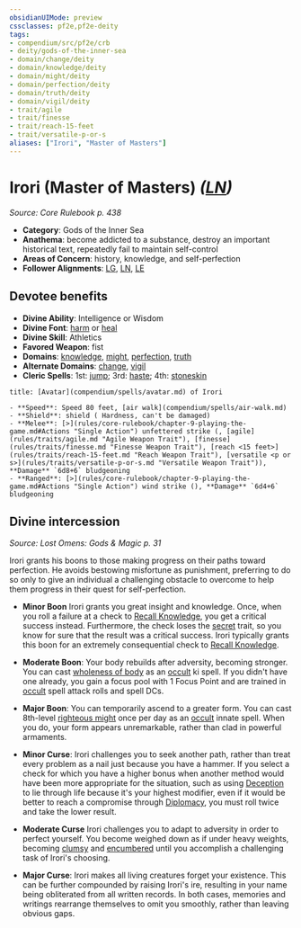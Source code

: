 ```yaml
---
obsidianUIMode: preview
cssclasses: pf2e,pf2e-deity
tags:
- compendium/src/pf2e/crb
- deity/gods-of-the-inner-sea
- domain/change/deity
- domain/knowledge/deity
- domain/might/deity
- domain/perfection/deity
- domain/truth/deity
- domain/vigil/deity
- trait/agile
- trait/finesse
- trait/reach-15-feet
- trait/versatile-p-or-s
aliases: ["Irori", "Master of Masters"]
---
```

# Irori (Master of Masters) *([LN](rules/traits/ln-b1.md "Lawful Neutral Alignment Trait"))*  
*Source: Core Rulebook p. 438*  

- **Category**: Gods of the Inner Sea
- **Anathema**: become addicted to a substance, destroy an important historical text, repeatedly fail to maintain self-control
- **Areas of Concern**: history, knowledge, and self-perfection
- **Follower Alignments**: [LG](rules/traits/lg-b1.md "Lawful Good Alignment Trait"), [LN](rules/traits/ln-b1.md "Lawful Neutral Alignment Trait"), [LE](rules/traits/le-b1.md "Lawful Evil Alignment Trait")

## Devotee benefits

- **Divine Ability**: Intelligence or Wisdom
- **Divine Font**: [harm](compendium/spells/harm.md) or [heal](compendium/spells/heal.md)
- **Divine Skill**: Athletics
- **Favored Weapon**: fist
- **Domains**: [knowledge](compendium/setting/domains.md#Knowledge), [might](compendium/setting/domains.md#Might), [perfection](compendium/setting/domains.md#Perfection), [truth](compendium/setting/domains.md#Truth)
- **Alternate Domains**: [change](compendium/setting/domains.md#Change), [vigil](compendium/setting/domains.md#Vigil)
- **Cleric Spells**: 1st: [jump](compendium/spells/jump.md); 3rd: [haste](compendium/spells/haste.md); 4th: [stoneskin](compendium/spells/stoneskin.md)

```ad-embed-avatar
title: [Avatar](compendium/spells/avatar.md) of Irori

- **Speed**: Speed 80 feet, [air walk](compendium/spells/air-walk.md)
- **Shield**: shield ( Hardness, can't be damaged)
- **Melee**: [>](rules/core-rulebook/chapter-9-playing-the-game.md#Actions "Single Action") unfettered strike (, [agile](rules/traits/agile.md "Agile Weapon Trait"), [finesse](rules/traits/finesse.md "Finesse Weapon Trait"), [reach <15 feet>](rules/traits/reach-15-feet.md "Reach Weapon Trait"), [versatile <p or s>](rules/traits/versatile-p-or-s.md "Versatile Weapon Trait")), **Damage** `6d8+6` bludgeoning 
- **Ranged**: [>](rules/core-rulebook/chapter-9-playing-the-game.md#Actions "Single Action") wind strike (), **Damage** `6d4+6` bludgeoning 
```

## Divine intercession
*Source: Lost Omens: Gods & Magic p. 31*

Irori grants his boons to those making progress on their paths toward perfection. He avoids bestowing misfortune as punishment, preferring to do so only to give an individual a challenging obstacle to overcome to help them progress in their quest for self-perfection.

- **Minor Boon** Irori grants you great insight and knowledge. Once, when you roll a failure at a check to [Recall Knowledge](rules/actions/recall-knowledge.md), you get a critical success instead. Furthermore, the check loses the [secret](rules/traits/secret.md "Secret General Trait") trait, so you know for sure that the result was a critical success. Irori typically grants this boon for an extremely consequential check to [Recall Knowledge](rules/actions/recall-knowledge.md).
- **Moderate Boon**: Your body rebuilds after adversity, becoming stronger. You can cast [wholeness of body](compendium/spells/wholeness-of-body.md) as an [occult](rules/traits/occult.md "Occult Tradition Trait") ki spell. If you didn't have one already, you gain a focus pool with 1 Focus Point and are trained in [occult](rules/traits/occult.md "Occult Tradition Trait") spell attack rolls and spell DCs.
- **Major Boon**: You can temporarily ascend to a greater form. You can cast 8th-level [righteous might](compendium/spells/righteous-might.md) once per day as an [occult](rules/traits/occult.md "Occult Tradition Trait") innate spell. When you do, your form appears unremarkable, rather than clad in powerful armaments.

- **Minor Curse**: Irori challenges you to seek another path, rather than treat every problem as a nail just because you have a hammer. If you select a check for which you have a higher bonus when another method would have been more appropriate for the situation, such as using [Deception](compendium/skills.md#Deception) to lie through life because it's your highest modifier, even if it would be better to reach a compromise through [Diplomacy](compendium/skills.md#Diplomacy), you must roll twice and take the lower result.
- **Moderate Curse** Irori challenges you to adapt to adversity in order to perfect yourself. You become weighed down as if under heavy weights, becoming [clumsy](rules/conditions.md#Clumsy) and [encumbered](rules/conditions.md#Encumbered) until you accomplish a challenging task of Irori's choosing.
- **Major Curse**: Irori makes all living creatures forget your existence. This can be further compounded by raising Irori's ire, resulting in your name being obliterated from all written records. In both cases, memories and writings rearrange themselves to omit you smoothly, rather than leaving obvious gaps.